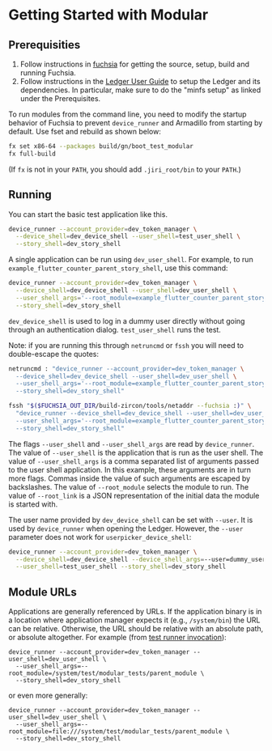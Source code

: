 # Getting Started with Modular

## Prerequisities

1. Follow instructions in [fuchsia] for getting the source, setup, build and
   running Fuchsia.
2. Follow instructions in the [Ledger User Guide] to setup the Ledger and its
   dependencies. In particular, make sure to do the "minfs setup" as linked
   under the Prerequisites.

To run modules from the command line, you need to modify the startup behavior of
Fuchsia to prevent `device_runner` and Armadillo from starting by default. Use
fset and rebuild as shown below:

``` sh
fx set x86-64 --packages build/gn/boot_test_modular
fx full-build
```

(If `fx` is not in your `PATH`, you should add `.jiri_root/bin` to your
`PATH`.)

## Running

You can start the basic test application like this.

```sh
device_runner --account_provider=dev_token_manager \
  --device_shell=dev_device_shell --user_shell=test_user_shell \
  --story_shell=dev_story_shell
```

A single application can be run using `dev_user_shell`. For example, to run
`example_flutter_counter_parent_story_shell`, use this command:

```sh
device_runner --account_provider=dev_token_manager \
  --device_shell=dev_device_shell --user_shell=dev_user_shell \
  --user_shell_args='--root_module=example_flutter_counter_parent_story_shell' \
  --story_shell=dev_story_shell
```

`dev_device_shell` is used to log in a dummy user directly without going through
an authentication dialog. `test_user_shell` runs the test.

Note: if you are running this through `netruncmd` or `fssh` you will need to
double-escape the quotes:

```sh
netruncmd : "device_runner --account_provider=dev_token_manager \
  --device_shell=dev_device_shell --user_shell=dev_user_shell \
  --user_shell_args='--root_module=example_flutter_counter_parent_story_shell,--root_link={\\\"http://schema.domokit.org/counter\\\":5}' \
  --story_shell=dev_story_shell"

fssh "$($FUCHSIA_OUT_DIR/build-zircon/tools/netaddr --fuchsia :)" \
  "device_runner --device_shell=dev_device_shell --user_shell=dev_user_shell \
  --user_shell_args='--root_module=example_flutter_counter_parent_story_shell,--root_link={\\\"http://schema.domokit.org/counter\\\":5}' \
  --story_shell=dev_story_shell"
```

The flags `--user_shell` and `--user_shell_args` are read by `device_runner`.
The value of `--user_shell` is the application that is run as the user shell.
The value of `--user_shell_args` is a comma separated list of arguments passed
to the user shell application. In this example, these arguments are in turn more
flags.  Commas inside the value of such arguments are escaped by backslashes.
The value of `--root_module` selects the module to run. The value of
`--root_link` is a JSON representation of the initial data the module is started
with.

The user name provided by `dev_device_shell` can be set with `--user`. It is
used by `device_runner` when opening the Ledger.  However, the `--user`
parameter does not work for `userpicker_device_shell`:

```sh
device_runner --account_provider=dev_token_manager \
  --device_shell=dev_device_shell --device_shell_args=--user=dummy_user \
  --user_shell=test_user_shell --story_shell=dev_story_shell
```

## Module URLs

Applications are generally referenced by URLs. If the application binary is in a
location where application manager expects it (e.g., `/system/bin`)
the URL can be relative. Otherwise, the URL should be relative with an absolute
path, or absolute altogether. For example (from [test runner invocation]):

```
device_runner --account_provider=dev_token_manager --user_shell=dev_user_shell \
  --user_shell_args=--root_module=/system/test/modular_tests/parent_module \
  --story_shell=dev_story_shell
```

or even more generally:

```
device_runner --account_provider=dev_token_manager --user_shell=dev_user_shell \
  --user_shell_args=--root_module=file:///system/test/modular_tests/parent_module \
  --story_shell=dev_story_shell
```

[fuchsia]: https://fuchsia.googlesource.com/docs/+/master/README.md
[Ledger User Guide]: ../ledger/user_guide.md
[test runner invocation]: ../../tests/modular_tests.json
